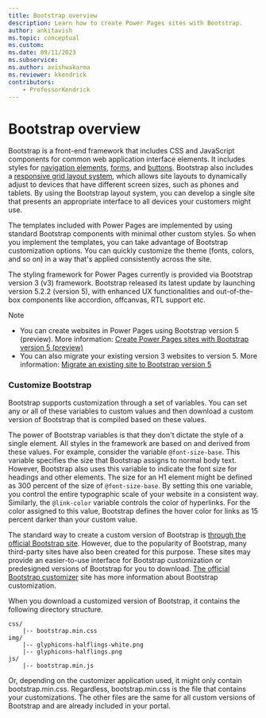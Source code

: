 ```yaml
---
title: Bootstrap overview
description: Learn how to create Power Pages sites with Bootstrap.
author: ankitavish 
ms.topic: conceptual
ms.custom: 
ms.date: 09/11/2023
ms.subservice:
ms.author: avishwakarma
ms.reviewer: kkendrick
contributors:
    - ProfessorKendrick
---
```

# Bootstrap overview

Bootstrap is a front-end framework that includes CSS and JavaScript components for common web application interface elements. It includes styles for [navigation elements](https://getbootstrap.com/components/#nav), [forms](https://getbootstrap.com/css/#forms), and [buttons](https://getbootstrap.com/css/#buttons). Bootstrap also includes a [responsive grid layout system](https://getbootstrap.com/css/#grid), which allows site layouts to dynamically adjust to devices that have different screen sizes, such as phones and tablets. By using the Bootstrap layout system, you can develop a single site that presents an appropriate interface to all devices your customers might use.

The templates included with Power Pages are implemented by using standard Bootstrap components with minimal other custom styles. So when you implement the templates, you can take advantage of Bootstrap customization options. You can quickly customize the theme (fonts, colors, and so on) in a way that's applied consistently across the site.

The styling framework for Power Pages currently is provided via Bootstrap version 3 (v3) framework. Bootstrap released its latest update by launching version 5.2.2 (version 5), with enhanced UX functionalities and out-of-the-box components like accordion, offcanvas, RTL support etc.

> [!NOTE] 
> - You can create websites in Power Pages using Bootstrap version 5 (preview). More information: [Create Power Pages sites with Bootstrap version 5 (preview)](../getting-started/bootstrap-version-5.md)
> - You can also migrate your existing version 3 websites to version 5. More information: [Migrate an existing site to Bootstrap version 5](../getting-started/migrate-to-bootstrap-version-5.md)

### Customize Bootstrap

Bootstrap supports customization through a set of variables. You can set any or all of these variables to custom values and then download a custom version of Bootstrap that is compiled based on these values.

The power of Bootstrap variables is that they don't dictate the style of a single element. All styles in the framework are based on and derived from these values. For example, consider the variable `@font-size-base`. This variable specifies the size that Bootstrap assigns to normal body text. However, Bootstrap also uses this variable to indicate the font size for headings and other elements. The size for an H1 element might be defined as 300 percent of the size of `@font-size-base`. By setting this one variable, you control the entire typographic scale of your website in a consistent way. Similarly, the `@link-color` variable controls the color of hyperlinks. For the color assigned to this value, Bootstrap defines the hover color for links as 15 percent darker than your custom value.

The standard way to create a custom version of Bootstrap is [through the official Bootstrap site](https://getbootstrap.com/customize/#less-variables). However, due to the popularity of Bootstrap, many third-party sites have also been created for this purpose. These sites may provide an easier-to-use interface for Bootstrap customization or predesigned versions of Bootstrap for you to download. [The official Bootstrap customizer](https://getbootstrap.com/customize/) site has more information about Bootstrap customization.  

When you download a customized version of Bootstrap, it contains the following directory structure.

```
css/
    |-- bootstrap.min.css 
img/
    |-- glyphicons-halflings-white.png 
    |-- glyphicons-halflings.png 
js/ 
    |-- bootstrap.min.js
```

Or, depending on the customizer application used, it might only contain bootstrap.min.css. Regardless, bootstrap.min.css is the file that contains your customizations. The other files are the same for all custom versions of Bootstrap and are already included in your portal.

